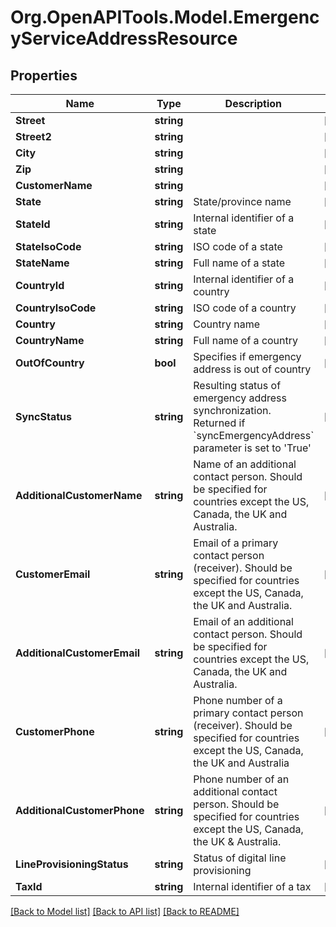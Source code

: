 
# Org.OpenAPITools.Model.EmergencyServiceAddressResource

## Properties

Name | Type | Description | Notes
------------ | ------------- | ------------- | -------------
**Street** | **string** |  | [optional] 
**Street2** | **string** |  | [optional] 
**City** | **string** |  | [optional] 
**Zip** | **string** |  | [optional] 
**CustomerName** | **string** |  | [optional] 
**State** | **string** | State/province name | [optional] 
**StateId** | **string** | Internal identifier of a state | [optional] 
**StateIsoCode** | **string** | ISO code of a state | [optional] 
**StateName** | **string** | Full name of a state | [optional] 
**CountryId** | **string** | Internal identifier of a country | [optional] 
**CountryIsoCode** | **string** | ISO code of a country | [optional] 
**Country** | **string** | Country name | [optional] 
**CountryName** | **string** | Full name of a country | [optional] 
**OutOfCountry** | **bool** | Specifies if emergency address is out of country | [optional] 
**SyncStatus** | **string** | Resulting status of emergency address synchronization. Returned if &#x60;syncEmergencyAddress&#x60; parameter is set to &#39;True&#39; | [optional] 
**AdditionalCustomerName** | **string** | Name of an additional contact person. Should be specified for countries except the US, Canada, the UK and Australia. | [optional] 
**CustomerEmail** | **string** | Email of a primary contact person (receiver). Should be specified for countries except the US, Canada, the UK and Australia. | [optional] 
**AdditionalCustomerEmail** | **string** | Email of an additional contact person. Should be specified for countries except the US, Canada, the UK and Australia. | [optional] 
**CustomerPhone** | **string** | Phone number of a primary contact person (receiver). Should be specified for countries except the US, Canada, the UK and Australia | [optional] 
**AdditionalCustomerPhone** | **string** | Phone number of an additional contact person. Should be specified for countries except the US, Canada, the UK &amp; Australia. | [optional] 
**LineProvisioningStatus** | **string** | Status of digital line provisioning | [optional] 
**TaxId** | **string** | Internal identifier of a tax | [optional] 

[[Back to Model list]](../README.md#documentation-for-models)
[[Back to API list]](../README.md#documentation-for-api-endpoints)
[[Back to README]](../README.md)

